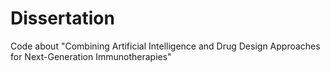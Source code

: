 # Dissertation
Code about "Combining Artificial Intelligence and Drug Design Approaches for Next-Generation Immunotherapies"
